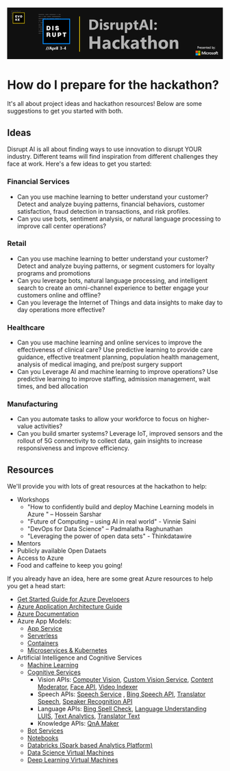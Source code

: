 ![](media/1c253bf5f390611493e677757d08f8d7.png)

# How do I prepare for the hackathon?

It&#39;s all about project ideas and hackathon resources! Below are some suggestions to get you started with both.

## Ideas

Disrupt AI is all about finding ways to use innovation to disrupt YOUR industry. Different teams will find inspiration from different challenges they face at work. Here&#39;s a few ideas to get you started:

### Financial Services­­­­

- Can you use machine learning to better understand your customer? Detect and analyze buying patterns, financial behaviors, customer satisfaction, fraud detection in transactions, and risk profiles.
- Can you use bots, sentiment analysis, or natural language processing to improve call center operations?

### Retail

- Can you use machine learning to better understand your customer? Detect and analyze buying patterns, or segment customers for loyalty programs and promotions
- Can you leverage bots, natural language processing, and intelligent search to create an omni-channel experience to better engage your customers online and offline?
- Can you leverage the Internet of Things and data insights to make day to day operations more effective?

### Healthcare

- Can you use machine learning and online services to improve the effectiveness of clinical care? Use predictive learning to provide care guidance, effective treatment planning, population health management, analysis of medical imaging, and pre/post surgery support
- Can you Leverage AI and machine learning to improve operations? Use predictive learning to improve staffing, admission management, wait times, and bed allocation

### Manufacturing

- Can you automate tasks to allow your workforce to focus on higher-value activities?
- Can you build smarter systems? Leverage IoT, improved sensors and the rollout of 5G connectivity to collect data, gain insights to increase responsiveness and improve efficiency.

## Resources

We&#39;ll provide you with lots of great resources at the hackathon to help:

- Workshops
  - &quot;How to confidently build and deploy Machine Learning models in Azure &quot; – Hossein Sarshar
  - &quot;Future of Computing – using AI in real world&quot;  - Vinnie Saini
  - &quot;DevOps for Data Science&quot; – Padmalatha Raghunathan
  - &quot;Leveraging the power of open data sets&quot; - Thinkdatawire
- Mentors
- Publicly available Open Dataets
- Access to Azure
- Food and caffeine to keep you going!

If you already have an idea, here are some great Azure resources to help you get a head start:

- [Get Started Guide for Azure Developers](https://docs.microsoft.com/en-us/azure/guides/developer/azure-developer-guide)
- [Azure Application Architecture Guide](https://docs.microsoft.com/en-us/azure/architecture/guide/)
- [Azure Documentation](https://docs.microsoft.com/en-us/azure/)
- Azure App Models:
  - [App Service](https://docs.microsoft.com/en-us/azure/app-service/)
  - [Serverless](https://docs.microsoft.com/en-us/azure/azure-functions/)
  - [Containers](https://docs.microsoft.com/en-us/azure/containers/)
  - [Microservices &amp; Kubernetes](https://docs.microsoft.com/en-us/azure/aks/)
- Artificial Intelligence and Cognitive Services
  - [Machine Learning](https://docs.microsoft.com/en-us/azure/machine-learning/)
  - [Cognitive Services](https://docs.microsoft.com/en-us/azure/cognitive-services/)
    - Vision APIs: [Computer Vision](https://docs.microsoft.com/azure/cognitive-services/computer-vision/), [Custom Vision Service](https://docs.microsoft.com/azure/cognitive-services/Custom-Vision-Service/home), [Content Moderator](https://docs.microsoft.com/azure/cognitive-services/content-moderator/overview), [Face API](https://docs.microsoft.com/azure/cognitive-services/face/), [Video Indexer](https://docs.microsoft.com/azure/cognitive-services/video-indexer/video-indexer-overview)
    - Speech APIs: [Speech Service](https://docs.microsoft.com/azure/cognitive-services/speech-service/) , [Bing Speech API](https://docs.microsoft.com/azure/cognitive-services/speech/home), [Translator Speech](https://docs.microsoft.com/azure/cognitive-services/translator-speech/), [Speaker Recognition API](https://docs.microsoft.com/azure/cognitive-services/speaker-recognition/home)
    - Language APIs: [Bing Spell Check](https://docs.microsoft.com/azure/cognitive-services/bing-spell-check/), [Language Understanding LUIS](https://docs.microsoft.com/azure/cognitive-services/luis/), [Text Analytics](https://docs.microsoft.com/azure/cognitive-services/text-analytics/), [Translator Text](https://docs.microsoft.com/azure/cognitive-services/translator/)
    - Knowledge APIs: [QnA Maker](https://docs.microsoft.com/azure/cognitive-services/qnamaker/index)
  - [Bot Services](https://docs.microsoft.com/en-us/azure/bot-service/?view=azure-bot-service-4.0)
  - [Notebooks](https://docs.microsoft.com/en-us/azure/notebooks/)
  - [Databricks (Spark based Analytics Platform)](https://docs.microsoft.com/en-us/azure/azure-databricks/what-is-azure-databricks)
  - [Data Science Virtual Machines](https://docs.microsoft.com/en-us/azure/machine-learning/data-science-virtual-machine/overview)
  - [Deep Learning Virtual Machines](https://docs.microsoft.com/en-us/azure/machine-learning/data-science-virtual-machine/deep-learning-dsvm-overview)
